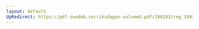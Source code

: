 ```yaml
---
layout: default
UpRedirect: https://pdf.swedeb.se/riksdagen-volumeG-pdf/199293/reg_199293_KU.pdf
---
```

